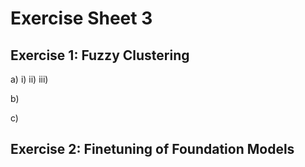 # Exercise Sheet 3

## Exercise 1: Fuzzy Clustering
a)
i)
ii)
iii)

b)

c)

## Exercise 2: Finetuning of Foundation Models

